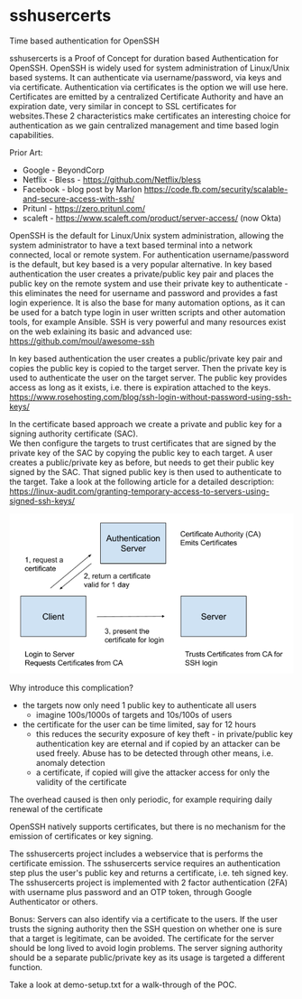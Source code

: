 # sshusercerts
Time based authentication for OpenSSH

sshusercerts is a Proof of Concept for duration based Authentication for OpenSSH. OpenSSH is widely 
used for system administration of Linux/Unix based systems. It can authenticate via username/password, 
via keys and via certificate. Authentication via certificates is the option we will use here.
Certificates are emitted by a centralized Certificate Authority and have an expiration date, very similar in
concept to SSL certificates for websites.These 2 characteristics make certificates an interesting choice for 
authentication as we gain centralized management and time based login capabilities. 

Prior Art:
- Google - BeyondCorp
- Netflix - Bless - https://github.com/Netflix/bless
- Facebook - blog post by Marlon https://code.fb.com/security/scalable-and-secure-access-with-ssh/
- Pritunl - https://zero.pritunl.com/
- scaleft - https://www.scaleft.com/product/server-access/ (now Okta)

OpenSSH is the default for Linux/Unix system administration, allowing the system administrator to have a text based terminal into a network connected, local or remote system. For authentication username/password is the default, but key based is a very
popular alternative. In key based authentication the user creates a private/public key pair and places the public 
key on the remote system and use their private key to authenticate - this  eliminates the need for username 
and password and provides a fast login experience. It is also the base for many automation options, as it can be used for a 
batch type login in user written scripts and other automation tools, for example Ansible. SSH is very powerful and many 
resources exist on the web exlaining its basic and advanced use: https://github.com/moul/awesome-ssh

In key based authentication the user creates a public/private key pair and copies the public key is copied to the target server. 
Then the private key is used to authenticate the user on the target server. The public key provides access as long as it exists, i.e. there is expiration attached to the keys. https://www.rosehosting.com/blog/ssh-login-without-password-using-ssh-keys/

In the certificate based approach we create a private and public key for a signing authority certificate (SAC).  
We then configure the targets to trust certificates that are signed by the private key of the SAC by copying 
the public key to each target. A user creates a public/private key as before, but needs to get their public key 
signed by the SAC. That signed public key is then used to authenticate to the target. Take a look at the following
article for a detailed description: https://linux-audit.com/granting-temporary-access-to-servers-using-signed-ssh-keys/

![Diagram 1](https://github.com/wkandek/sshusercerts/blob/master/sshusercerts_diag1.PNG)

Why introduce this complication?
- the targets now only need 1 public key to authenticate all users
  - imagine 100s/1000s of targets and 10s/100s of users 
- the certificate for the user can be time limited, say for 12 hours
  - this reduces the security exposure of key theft - in private/public key authentication key are eternal and if copied
    by an attacker can be used freely. Abuse has to be detected through other means, i.e. anomaly detection
  - a certificate, if copied will give the attacker access for only the validity of the certificate

The overhead caused is then only periodic, for example requiring daily renewal of the certificate  

OpenSSH natively supports certificates, but there is no mechanism for the emission of certificates or key signing.

The sshusercerts project includes a webservice that is performs the certificate emission. The sshusercerts service requires an 
authentication step plus the user's public key and returns a certificate, i.e. teh signed key. The sshusercerts project is 
implemented with 2 factor authentication (2FA) with username plus password and an OTP token, through Google Authenticator
or others.

Bonus:
Servers can also identify via a certificate to the users. If the user trusts the signing authority then the SSH question
on whether one is sure that a target is legitimate, can be avoided. The certificate for the server should be long lived to avoid
login problems. The server signing authority should be a separate public/private key as its usage is targeted a different
function.

Take a look at demo-setup.txt for a walk-through of the POC.

